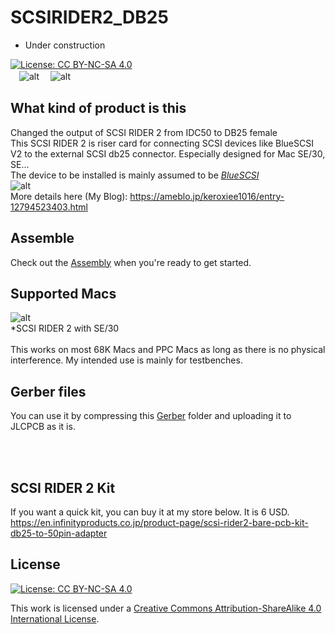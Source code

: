 # SCSIRIDER2_DB25

- Under construction

[![License: CC BY-NC-SA 4.0](https://img.shields.io/badge/License-CC%20BY--NC--SA%204.0-lightgrey.svg)](https://creativecommons.org/licenses/by-nc-sa/4.0/)
<br>
　![alt](Images/IMG_5069.jpeg)
　![alt](Images/IMG_5070.jpeg)
## What kind of product is this
Changed the output of SCSI RIDER 2 from IDC50 to DB25 female<BR>
This SCSI RIDER 2 is riser card for connecting SCSI devices like BlueSCSI V2 to the external SCSI db25 connector.
Especially designed for Mac SE/30, SE...
<BR>
The device to be installed is mainly assumed to be 
*[BlueSCSI](https://github.com/erichelgeson/BlueSCSI)*
<BR>
  ![alt](Images/IMG_5074.jpeg)
<BR>
More details here (My Blog):
https://ameblo.jp/keroxiee1016/entry-12794523403.html

## Assemble

Check out the [Assembly](Assembly.md) when you're ready to get started.

## Supported Macs
![alt](Images/IMG_5054.JPG)
<BR>
*SCSI RIDER 2 with SE/30
<BR><BR>
This works on most 68K Macs and PPC Macs as long as there is no physical interference. My intended use is mainly for testbenches.

## Gerber files

You can use it by compressing this [Gerber](SCSI-RIDER2-DB25-GERBER) folder and uploading it to JLCPCB as it is.

<BR><BR>
## SCSI RIDER 2 Kit

If you want a quick kit, you can buy it at my store below. It is 6 USD.
https://en.infinityproducts.co.jp/product-page/scsi-rider2-bare-pcb-kit-db25-to-50pin-adapter


## License

[![License: CC BY-NC-SA 4.0](https://img.shields.io/badge/License-CC%20BY--NC--SA%204.0-lightgrey.svg)](https://creativecommons.org/licenses/by-nc-sa/4.0/)

This work is licensed under a
[Creative Commons Attribution-ShareAlike 4.0 International License](https://creativecommons.org/licenses/by-nc-sa/4.0/).
